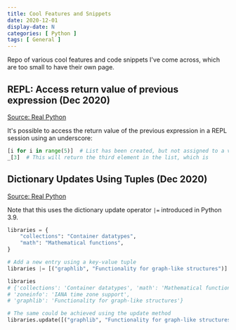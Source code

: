 ```yaml
---
title: Cool Features and Snippets
date: 2020-12-01
display-date: N
categories: [ Python ]
tags: [ General ]
---
```


Repo of various cool features and code snippets I've come across, which are too small to have their own page.

## REPL: Access return value of previous expression (Dec 2020)

[Source: Real Python](https://realpython.com/lessons/importlibmetadata/)

It's possible to access the return value of the previous expression in a REPL session using an underscore:

```python
[i for i in range(5)]  # List has been created, but not assigned to a variable
_[3]  # This will return the third element in the list, which is 
```

## Dictionary Updates Using Tuples (Dec 2020)

[Source: Real Python](https://realpython.com/lessons/simpler-updating-dictionaries/)

Note that this uses the dictionary update operator `|=` introduced in Python 3.9.

```python
libraries = {
    "collections": "Container datatypes",
    "math": "Mathematical functions",
}

# Add a new entry using a key-value tuple
libraries |= [("graphlib", "Functionality for graph-like structures")]

libraries
# {'collections': 'Container datatypes', 'math': 'Mathematical functions',
# 'zoneinfo': 'IANA time zone support',
# 'graphlib': 'Functionality for graph-like structures'}

# The same could be achieved using the update method
libraries.update([("graphlib", "Functionality for graph-like structures")])
```
